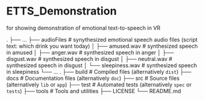 # ETTS_Demonstration
for showing demonstration of emotional text-to-speech in VR

.
├── ...
├── audioFiles              # synythesized emotional speech audio files (script text: which drink you want today)
│   ├── amused.wav          # synthesized speech in amused
│   ├── anger.wav           # synthesized speech in anger
│   ├── disgust.wav         # synthesized speech in disgust
│   ├── neutral.wav         # synthesized speech in disgust
│   └── sleepiness.wav      # synthesized speech in sleepiness
└── ...
    .
    ├── build                   # Compiled files (alternatively `dist`)
    ├── docs                    # Documentation files (alternatively `doc`)
    ├── src                     # Source files (alternatively `lib` or `app`)
    ├── test                    # Automated tests (alternatively `spec` or `tests`)
    ├── tools                   # Tools and utilities
    ├── LICENSE
    └── README.md

